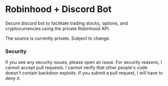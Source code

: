 # Robinhood + Discord Bot

Secure discord bot to facilitate trading stocks, options, and cryptocurrencies
using the private Robinhood API.

The source is currently private.
Subject to change.

### Security

If you see any security issues, please open an issue.
For security reasons, I cannot accept pull requests.
I cannot verify that other people's code doesn't contain backdoor exploits.
If you submit a pull request, I will have to deny it.
